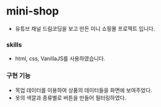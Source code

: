 # mini-shop
- 유튜브 채널 드림코딩을 보고 만든 미니 쇼핑몰 프로젝트 입니다.

### skills
- html, css, VanillaJS를 사용하였습니다.

### 구현 기능
- 목업 데이터를 이용하여 상품의 데이터들을 화면에 보여주었다.
- 옷의 색깔과 종류별로 버튼을 만들어 필터링하였다.